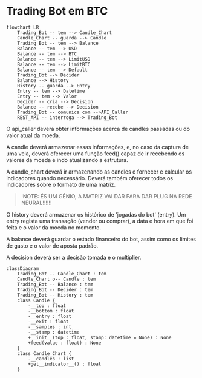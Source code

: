 # Trading Bot em BTC

```mermaid
flowchart LR
    Trading_Bot -- tem --> Candle_Chart
    Candle_Chart -- guarda --> Candle
    Trading_Bot -- tem --> Balance
    Balance -- tem --> USD
    Balance -- tem --> BTC
    Balance -- tem --> LimitUSD
    Balance -- tem --> LimitBTC
    Balance -- tem --> Default
    Trading_Bot --> Decider
    Balance --> History
    History -- guarda --> Entry
    Entry -- tem --> Datetime
    Entry -- tem --> Valor
    Decider -- cria --> Decision
    Balance -- recebe --> Decision
    Trading_Bot -- comunica com -->API_Caller
    REST_API -- interroga --> Trading_Bot
```

O api_caller deverá obter informações acerca de candles passadas ou do valor atual da moeda.

A candle deverá armazenar essas informações, e, no caso da
captura de uma vela, deverá oferecer uma função feed() capaz de ir recebendo os valores da moeda e indo atualizando a estrutura.

A candle_chart deverá ir armazenando as candles e fornecer e calcular os indicadores quando necessário. Deverá também oferecer todos os indicadores sobre o formato de uma matriz.

> !NOTE: ÉS UM GÉNIO, A MATRIZ VAI DAR PARA DAR PLUG NA REDE NEURAL!!!!!!

O history deverá armazenar os histórico de 'jogadas do bot' (entry). Um entry regista uma transação (vender ou comprar), a data e hora em que foi feita e o valor da moeda no momento.

A balance deverá guardar o estado financeiro do bot, assim como os limites de gasto e o valor de aposta padrão.

A decision deverá ser a decisão tomada e o multiplier.

```mermaid
classDiagram
    Trading_Bot -- Candle_Chart : tem
    Candle_Chart o-- Candle : tem
    Trading_Bot -- Balance : tem
    Trading_Bot -- Decider : tem
    Trading_Bot -- History : tem
    class Candle {
        -__top : float
        -__bottom : float
        -__entry : float
        -__exit : float
        -__samples : int
        -__stamp : datetime
        +__init__(top : float, stamp: datetime = None) : None
        +feed(value : float) : None
    }
    class Candle_Chart {
        -__candles : list
        +get__indicator__() : float
    }

```